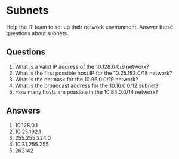 # Subnets
Help the IT team to set up their network environment. Answer these questions about subnets.

## Questions
1. What is a valid IP address of the 10.128.0.0/9 network?
2. What is the first possible host IP for the 10.25.192.0/18 network?
3. What is the netmask for the 10.96.0.0/19 network?
4. What is the broadcast address for the 10.16.0.0/12 subnet?
5. How many hosts are possible in the 10.84.0.0/14 network?

## Answers
1. 10.128.0.1
2. 10.25.192.1
3. 255.255.224.0
4. 10.31.255.255
5. 262142

